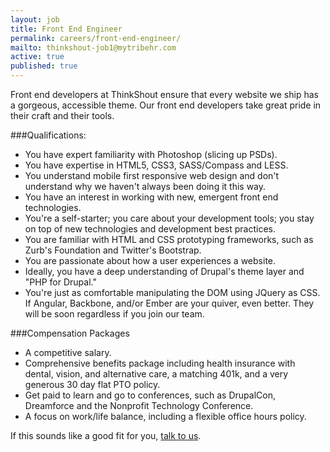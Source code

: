 ```yaml
---
layout: job
title: Front End Engineer
permalink: careers/front-end-engineer/
mailto: thinkshout-job1@mytribehr.com
active: true
published: true
---
```

Front end developers at ThinkShout ensure that every website we ship has a gorgeous, accessible theme. Our front end developers take great pride in their craft and their tools.

###Qualifications:
- You have expert familiarity with Photoshop (slicing up PSDs).
- You have expertise in HTML5, CSS3, SASS/Compass and LESS.
- You understand mobile first responsive web design and don't understand why we haven't always been doing it this way.
- You have an interest in working with new, emergent front end technologies.
- You're a self-starter; you care about your development tools; you stay on top of new technologies and development best practices.
- You are familiar with HTML and CSS prototyping frameworks, such as Zurb's Foundation and Twitter's Bootstrap.
- You are passionate about how a user experiences a website.
- Ideally, you have a deep understanding of Drupal's theme layer and "PHP for Drupal."
- You're just as comfortable manipulating the DOM using JQuery as CSS. If Angular, Backbone, and/or Ember are your quiver, even better. They will be soon regardless if you join our team.

###Compensation Packages
- A competitive salary.
- Comprehensive benefits package including health insurance with dental, vision, and alternative care, a matching 401k, and a very generous 30 day flat PTO policy.
- Get paid to learn and go to conferences, such as DrupalCon, Dreamforce and the Nonprofit Technology Conference.
- A focus on work/life balance, including a flexible office hours policy.

If this sounds like a good fit for you, <a href="mailto:thinkshout-job1@mytribehr.com">talk to us</a>.

